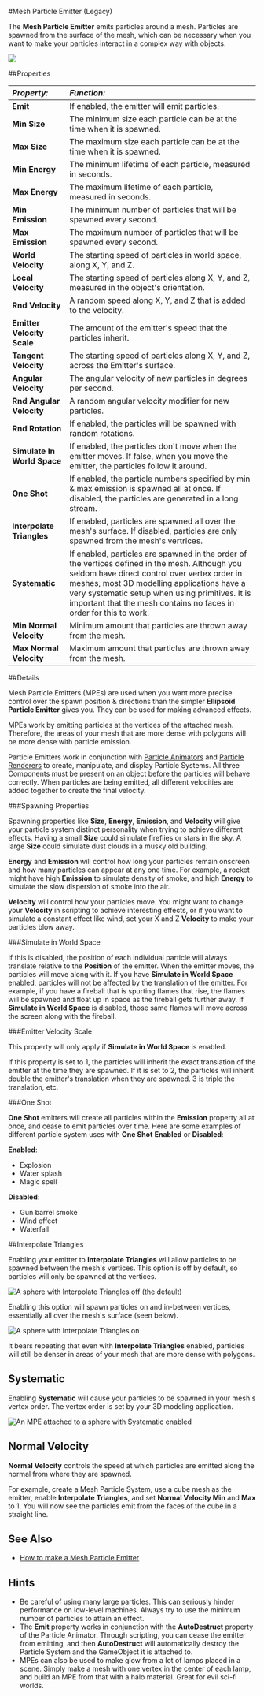 #Mesh Particle Emitter (Legacy)


The __Mesh Particle Emitter__ emits particles around a mesh. Particles are spawned from the surface of the mesh, which can be necessary when you want to make your particles interact in a complex way with objects.


![](../uploads/Main/Inspector-MeshPE.png) 


##Properties


|**_Property:_** |**_Function:_** |
|:---|:---|
|__Emit__ |If enabled, the emitter will emit particles. |
|__Min Size__ |The minimum size each particle can be at the time when it is spawned. |
|__Max Size__ |The maximum size each particle can be at the time when it is spawned. |
|__Min Energy__ |The minimum lifetime of each particle, measured in seconds. |
|__Max Energy__ |The maximum lifetime of each particle, measured in seconds. |
|__Min Emission__ |The minimum number of particles that will be spawned every second. |
|__Max Emission__ |The maximum number of particles that will be spawned every second. |
|__World Velocity__ |The starting speed of particles in world space, along X, Y, and Z. |
|__Local Velocity__ |The starting speed of particles along X, Y, and Z, measured in the object's orientation. |
|__Rnd Velocity__ |A random speed along X, Y, and Z that is added to the velocity. |
|__Emitter Velocity Scale__ |The amount of the emitter's speed that the particles inherit. |
|__Tangent Velocity__ |The starting speed of particles along X, Y, and Z, across the Emitter's surface. |
|__Angular Velocity__ |The angular velocity of new particles in degrees per second.|
|__Rnd Angular Velocity__ |A random angular velocity modifier for new particles.|
|__Rnd Rotation__ |If enabled, the particles will be spawned with random rotations.|
|__Simulate In World Space__ |If enabled, the particles don't move when the emitter moves. If false, when you move the emitter, the particles follow it around. |
|__One Shot__ |If enabled, the particle numbers specified by min & max emission is spawned all at once. If disabled, the particles are generated in a long stream. |
|__Interpolate Triangles__ |If enabled, particles are spawned all over the mesh's surface. If disabled, particles are only spawned from the mesh's vertrices. |
|__Systematic__ |If enabled, particles are spawned in the order of the vertices defined in the mesh. Although you seldom have direct control over vertex order in meshes, most 3D modelling applications have a very systematic setup when using primitives. It is important that the mesh contains no faces in order for this to work. |
|__Min Normal Velocity__ |Minimum amount that particles are thrown away from the mesh. |
|__Max Normal Velocity__ |Maximum amount that particles are thrown away from the mesh. |


##Details

Mesh Particle Emitters (MPEs) are used when you want more precise control over the spawn position & directions than the simpler __Ellipsoid Particle Emitter__ gives you. They can be used for making advanced effects.

MPEs work by emitting particles at the vertices of the attached mesh. Therefore, the areas of your mesh that are more dense with polygons will be more dense with particle emission.

Particle Emitters work in conjunction with [Particle Animators](class-ParticleAnimator) and [Particle Renderers](class-ParticleRenderer) to create, manipulate, and display Particle Systems. All three Components must be present on an object before the particles will behave correctly. When particles are being emitted, all different velocities are added together to create the final velocity.


###Spawning Properties

Spawning properties like __Size__, __Energy__, __Emission__, and __Velocity__ will give your particle system distinct personality when trying to achieve different effects. Having a small __Size__ could simulate fireflies or stars in the sky. A large __Size__ could simulate dust clouds in a musky old building.

__Energy__ and __Emission__ will control how long your particles remain onscreen and how many particles can appear at any one time. For example, a rocket might have high __Emission__ to simulate density of smoke, and high __Energy__ to simulate the slow dispersion of smoke into the air.

__Velocity__ will control how your particles move. You might want to change your __Velocity__ in scripting to achieve interesting effects, or if you want to simulate a constant effect like wind, set your X and Z __Velocity__ to make your particles blow away.


###Simulate in World Space

If this is disabled, the position of each individual particle will always translate relative to the __Position__ of the emitter. When the emitter moves, the particles will move along with it. If you have __Simulate in World Space__ enabled, particles will not be affected by the translation of the emitter. For example, if you have a fireball that is spurting flames that rise, the flames will be spawned and float up in space as the fireball gets further away. If __Simulate in World Space__ is disabled, those same flames will move across the screen along with the fireball.


###Emitter Velocity Scale

This property will only apply if __Simulate in World Space__ is enabled.

If this property is set to 1, the particles will inherit the exact translation of the emitter at the time they are spawned. If it is set to 2, the particles will inherit double the emitter's translation when they are spawned. 3 is triple the translation, etc.


###One Shot

__One Shot__ emitters will create all particles within the __Emission__ property all at once, and cease to emit particles over time. Here are some examples of different particle system uses with __One Shot__ __Enabled__ or __Disabled__:

__Enabled__:

* Explosion
* Water splash
* Magic spell

__Disabled__:

* Gun barrel smoke
* Wind effect
* Waterfall



##Interpolate Triangles

Enabling your emitter to __Interpolate Triangles__ will allow particles to be spawned between the mesh's vertices. This option is off by default, so particles will only be spawned at the vertices.


![A sphere with Interpolate Triangles off (the default)](../uploads/Main/MeshPE-InterpolateOff.png) 

Enabling this option will spawn particles on and in-between vertices, essentially all over the mesh's surface (seen below).


![A sphere with Interpolate Triangles on](../uploads/Main/MeshPE-InterpolateOn.png) 

It bears repeating that even with __Interpolate Triangles__ enabled, particles will still be denser in areas of your mesh that are more dense with polygons.


Systematic
----------


Enabling __Systematic__ will cause your particles to be spawned in your mesh's vertex order. The vertex order is set by your 3D modeling application.


![An MPE attached to a sphere with Systematic enabled](../uploads/Main/MeshPE-Systematic.png) 


Normal Velocity
---------------


__Normal Velocity__ controls the speed at which particles are emitted along the normal from where they are spawned.

For example, create a Mesh Particle System, use a cube mesh as the emitter, enable __Interpolate Triangles__, and set __Normal Velocity Min__ and __Max__ to 1. You will now see the particles emit from the faces of the cube in a straight line.


See Also
--------


* [How to make a Mesh Particle Emitter](HOWTO-MeshParticleEmitter)


Hints
-----

* Be careful of using many large particles. This can seriously hinder performance on low-level machines. Always try to use the minimum number of particles to attain an effect.
* The __Emit__ property works in conjunction with the __AutoDestruct__ property of the Particle Animator. Through scripting, you can cease the emitter from emitting, and then __AutoDestruct__ will automatically destroy the Particle System and the GameObject it is attached to.
* MPEs can also be used to make glow from a lot of lamps placed in a scene. Simply make a mesh with one vertex in the center of each lamp, and build an MPE from that with a halo material. Great for evil sci-fi worlds.
